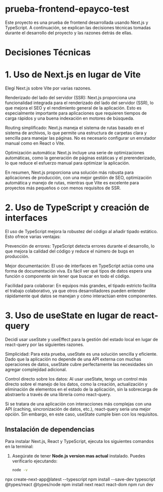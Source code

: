 # prueba-frontend-epayco-test

Este proyecto es una prueba de frontend desarrollada usando Next.js y TypeScript. A continuación, se explican las decisiones técnicas tomadas durante el desarrollo del proyecto y las razones detrás de ellas.

# Decisiones Técnicas 
# 1. Uso de Next.js en lugar de Vite
Elegí Next.js sobre Vite por varias razones.

Renderizado del lado del servidor (SSR): Next.js proporciona una funcionalidad integrada para el renderizado del lado del servidor (SSR), lo que mejora el SEO y el rendimiento general de la aplicación. Esto es especialmente importante para aplicaciones que requieren tiempos de carga rápidos y una buena indexación en motores de búsqueda.

Routing simplificado: Next.js maneja el sistema de rutas basado en el sistema de archivos, lo que permite una estructura de carpetas clara y sencilla para manejar las páginas. No es necesario configurar un enrutador manual como en React o Vite.

Optimización automática: Next.js incluye una serie de optimizaciones automáticas, como la generación de páginas estáticas y el prerenderizado, lo que reduce el esfuerzo manual para optimizar la aplicación.

En resumen, Next.js proporciona una solución más robusta para aplicaciones de producción, con una mejor gestión de SEO, optimización automática y manejo de rutas, mientras que Vite es excelente para proyectos más pequeños o con menos requisitos de SSR.

# 2. Uso de TypeScript y creación de interfaces
El uso de TypeScript mejora la robustez del código al añadir tipado estático. Esto ofrece varias ventajas:

Prevención de errores: TypeScript detecta errores durante el desarrollo, lo que mejora la calidad del código y reduce el número de bugs en producción.

Mejor documentación: El uso de interfaces en TypeScript actúa como una forma de documentación viva. Es fácil ver qué tipos de datos espera una función o componente sin tener que buscar en todo el código.

Facilidad para colaborar: En equipos más grandes, el tipado estricto facilita el trabajo colaborativo, ya que otros desarrolladores pueden entender rápidamente qué datos se manejan y cómo interactúan entre componentes.
# 3. Uso de useState en lugar de react-query
Decidí usar useState y useEffect para la gestión del estado local en lugar de react-query por las siguientes razones.

Simplicidad: Para esta prueba, useState es una solución sencilla y eficiente. Dado que la aplicación no depende de una API externa con muchas operaciones de datos, useState cubre perfectamente las necesidades sin agregar complejidad adicional.

Control directo sobre los datos: Al usar useState, tengo un control más directo sobre el manejo de los datos, como la creación, actualización y eliminación de elementos en el estado de la aplicación, sin la sobrecarga de abstraerlo a través de una librería como react-query.

Si se tratara de una aplicación con interacciones más complejas con una API (caching, sincronización de datos, etc.), react-query sería una mejor opción. Sin embargo, en este caso, useState cumple bien con los requisitos.

## Instalación de dependencias

Para instalar Next.js, React y TypeScript, ejecuta los siguientes comandos en la terminal:

1. Asegúrate de tener **Node.js version mas actual** instalado. Puedes verificarlo ejecutando:
   ```bash
   node -v
npx create-next-app@latest --typescript
npm install --save-dev typescript @types/react @types/node
npm install next react react-dom
npm run dev




